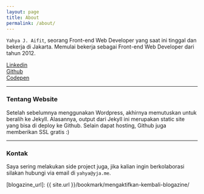 ```yaml
---
layout: page
title: About
permalink: /about/
---
```


`Yahya J. Aifit`, seorang Front-end Web Developer yang saat ini tinggal dan bekerja di Jakarta. Memulai bekerja sebagai Front-end Web Developer dari tahun 2012.

<div class="o-grid">
  <div class="o-grid__item u-txt--fair u-fg--grey" >
    <span class="icon-linkedin"></span>
    <a href="https://linkedin.com/in/omipit" target="_blank">
      Linkedin
    </a>
  </div>
  <div class="o-grid__item u-txt--fair u-fg--grey" >
    <span class="icon-github"></span>
    <a href="https://github.com/aifit" target="_blank">
      Github
    </a>
  </div>
  <div class="o-grid__item u-txt--fair u-fg--grey" >
    <span class="icon-codepen"></span>
    <a href="https://codepen.io/yja" target="_blank">
      Codepen
    </a>
  </div>
</div>

___

### Tentang Website

Setelah sebelumnya menggunakan Wordpress, akhirnya memutuskan untuk beralih ke Jekyll. Alasannya, output dari Jekyll ini merupakan static site yang bisa di deploy ke Github. Selain dapat hosting, Github juga memberikan SSL gratis :)

___

### Kontak

Saya sering melakukan side project juga, jika kalian ingin berkolaborasi silakan hubungi via email di `yahya@yja.me`.

[blogazine_url]: {{ site.url }}/bookmark/mengaktifkan-kembali-blogazine/
